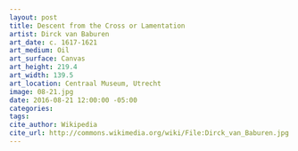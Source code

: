 ```yaml
---
layout: post
title: Descent from the Cross or Lamentation
artist: Dirck van Baburen
art_date: c. 1617-1621
art_medium: Oil
art_surface: Canvas
art_height: 219.4
art_width: 139.5
art_location: Centraal Museum, Utrecht
image: 08-21.jpg
date: 2016-08-21 12:00:00 -05:00
categories:
tags:
cite_author: Wikipedia
cite_url: http://commons.wikimedia.org/wiki/File:Dirck_van_Baburen.jpg
---
```

